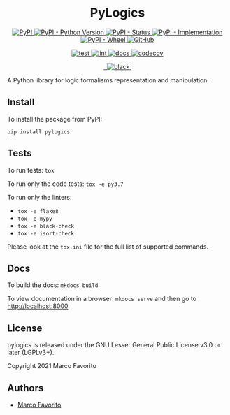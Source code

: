 <h1 align="center">
  <b>PyLogics</b>
</h1>

<p align="center">
  <a href="https://pypi.org/project/pylogics">
    <img alt="PyPI" src="https://img.shields.io/pypi/v/pylogics">
  </a>
  <a href="https://pypi.org/project/pylogics">
    <img alt="PyPI - Python Version" src="https://img.shields.io/pypi/pyversions/pylogics" />
  </a>
  <a href="">
    <img alt="PyPI - Status" src="https://img.shields.io/pypi/status/pylogics" />
  </a>
  <a href="">
    <img alt="PyPI - Implementation" src="https://img.shields.io/pypi/implementation/pylogics">
  </a>
  <a href="">
    <img alt="PyPI - Wheel" src="https://img.shields.io/pypi/wheel/pylogics">
  </a>
  <a href="https://github.com/marcofavorito/pylogics/blob/master/LICENSE">
    <img alt="GitHub" src="https://img.shields.io/github/license/marcofavorito/pylogics">
  </a>
</p>
<p align="center">
  <a href="">
    <img alt="test" src="https://github.com/marcofavorito/pylogics/workflows/test/badge.svg">
  </a>
  <a href="">
    <img alt="lint" src="https://github.com/marcofavorito/pylogics/workflows/lint/badge.svg">
  </a>
  <a href="">
    <img alt="docs" src="https://github.com/marcofavorito/pylogics/workflows/docs/badge.svg">
  </a>
  <a href="https://codecov.io/gh/marcofavorito/pylogics">
    <img alt="codecov" src="https://codecov.io/gh/marcofavorito/pylogics/branch/master/graph/badge.svg?token=FG3ATGP5P5">
  </a>
</p>
<p align="center">
  <a href="https://img.shields.io/badge/flake8-checked-blueviolet">
    <img alt="" src="https://img.shields.io/badge/flake8-checked-blueviolet">
  </a>
  <a href="https://img.shields.io/badge/mypy-checked-blue">
    <img alt="" src="https://img.shields.io/badge/mypy-checked-blue">
  </a>
  <a href="https://img.shields.io/badge/code%20style-black-black">
    <img alt="black" src="https://img.shields.io/badge/code%20style-black-black" />
  </a>
  <a href="https://www.mkdocs.org/">
    <img alt="" src="https://img.shields.io/badge/docs-mkdocs-9cf">
  </a>
</p>


A Python library for logic formalisms representation and manipulation.

## Install

To install the package from PyPI:
```
pip install pylogics
```

## Tests

To run tests: `tox`

To run only the code tests: `tox -e py3.7`

To run only the linters: 
- `tox -e flake8`
- `tox -e mypy`
- `tox -e black-check`
- `tox -e isort-check`

Please look at the `tox.ini` file for the full list of supported commands. 

## Docs

To build the docs: `mkdocs build`

To view documentation in a browser: `mkdocs serve`
and then go to [http://localhost:8000](http://localhost:8000)

## License

pylogics is released under the GNU Lesser General Public License v3.0 or later (LGPLv3+).

Copyright 2021 Marco Favorito

## Authors

- [Marco Favorito](https://marcofavorito.github.io/)
